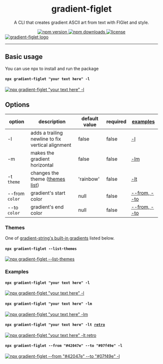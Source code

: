 <div align="center">
  <h1>gradient-figlet</h1>
  <p>A CLI that creates gradient ASCII art from text with FIGlet and style.</p>
</div>

<div align="center">
  <a href="https://www.npmjs.com/package/gradient-figlet">
    <img src="https://img.shields.io/npm/v/gradient-figlet?style=flat-square" alt="npm version" />
  </a>
  <a href="#">
    <img src="https://img.shields.io/npm/dt/gradient-figlet?style=flat-square" alt="npm downloads" />
  </a>
  <a href="LICENSE">
    <img src="https://img.shields.io/github/license/peterfritz/gradient-figlet?style=flat-square" alt="license" />
  </a>
</div>

<a href="#">
  <img src="https://user-images.githubusercontent.com/61599784/151580761-95edc909-7915-43af-bfe9-6dfc9a04c2fd.png" alt="gradient-figlet logo">
</a>

<hr />

## Basic usage

You can use npx to install and run the package

<h4 id="basic-usage"><code>npx gradient-figlet "your text here" -l</code></h4>
<a href="#">
  <img src="https://user-images.githubusercontent.com/61599784/151617788-22abe574-927d-4b9f-b986-51a278342073.png" alt='npx gradient-figlet "your text here" -l'>
</a>

## Options

| option         | description                                       | default value | required | [examples](#examples)    |
| -------------- | ------------------------------------------------- | ------------- | -------- | ------------------------ |
| -l             | adds a trailing newline to fix vertical alignment | false         | false    | [-l](#l)                 |
| -m             | makes the gradient horizontal                     | false         | false    | [-lm](#lm)               |
| -t `theme`     | changes the theme ([themes list](#themes))        | 'rainbow'     | false    | [-lt](#lt)               |
| --from `color` | gradient's start color                            | null          | false    | [--from, --to](#from-to) |
| --to `color`   | gradient's end color                              | null          | false    | [--from, --to](#from-to) |

### Themes

One of [gradient-string's built-in gradients](https://github.com/bokub/gradient-string#available-built-in-gradients) listed below.

<h4 id="list-themes"><code>npx gradient-figlet --list-themes</code></h4>
<a href="#">
  <img src="https://user-images.githubusercontent.com/61599784/151613280-8b0b8876-b04c-421f-ad6b-8097f163f864.png" alt='npx gradient-figlet --list-themes'>
</a>

### Examples

<h4 id="l"><code>npx gradient-figlet "your text here" -l</code></h4>
<a href="#">
  <img src="https://user-images.githubusercontent.com/61599784/151594015-5e61b5b3-e19c-4841-972e-1dba269de089.png" alt='npx gradient-figlet "your text here" -l'>
</a>

<h4 id="lm"><code>npx gradient-figlet "your text here" -lm</code></h4>
<a href="#">
  <img src="https://user-images.githubusercontent.com/61599784/151595739-6a193e69-0d07-4ff1-bf88-60c00046e968.png" alt='npx gradient-figlet "your text here" -lm'>
</a>

<h4 id="lt"><code>npx gradient-figlet "your text here" -lt <a href="#themes">retro</a></code></h4>
<a href="#">
  <img src="https://user-images.githubusercontent.com/61599784/151597620-9f7a2968-c58b-47ce-9f12-22bba25c16e7.png" alt='npx gradient-figlet "your text here" -lt retro'>
</a>

<h4 id="from-to"><code>npx gradient-figlet --from "#42047e" --to "#07f49e" -l</code></h4>
<a href="#">
  <img src="https://user-images.githubusercontent.com/61599784/151616113-754a46d2-9515-4565-92d8-dc76abd710c9.png" alt='npx gradient-figlet --from "#42047e" --to "#07f49e" -l'>
</a>


